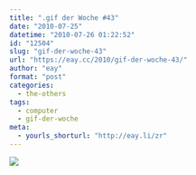 ```yaml
---
title: ".gif der Woche #43"
date: "2010-07-25"
datetime: "2010-07-26 01:22:52"
id: "12504"
slug: "gif-der-woche-43"
url: "https://eay.cc/2010/gif-der-woche-43/"
author: "eay"
format: "post"
categories:
  - the-others
tags:
  - computer
  - gif-der-woche
meta:
  - yourls_shorturl: "http://eay.li/zr"
---
```


![](https://eay.cc/uploads/2010/computerhass.gif)
